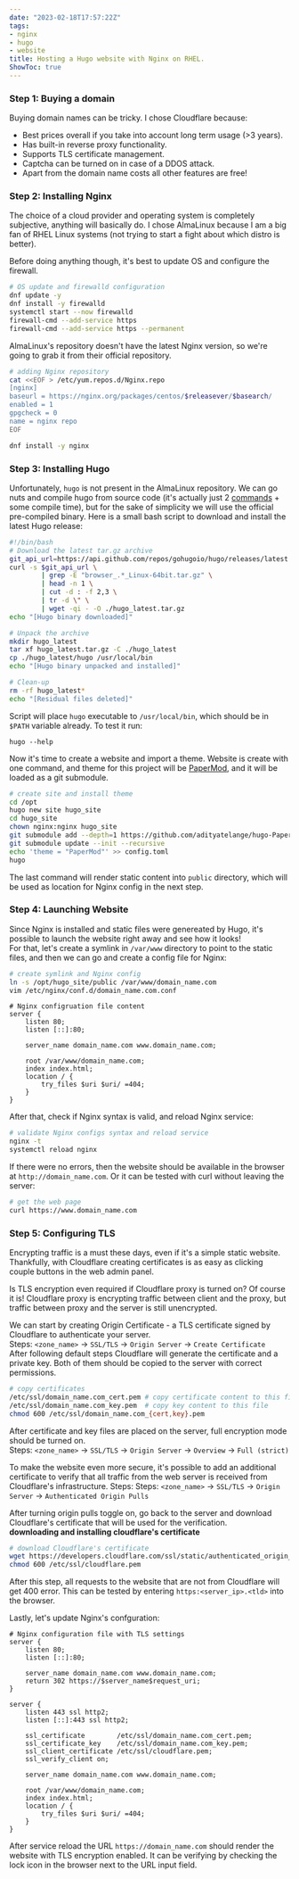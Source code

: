 ```yaml
---
date: "2023-02-18T17:57:22Z"
tags:
- nginx
- hugo
- website
title: Hosting a Hugo website with Nginx on RHEL.
ShowToc: true
---
```



### Step 1: Buying a domain
Buying domain names can be tricky. I chose Cloudflare because:
* Best prices overall if you take into account long term usage (>3 years).
* Has built-in reverse proxy functionality.
* Supports TLS certificate management.
* Captcha can be turned on in case of a DDOS attack.
* Apart from the domain name costs all other features are free!  


### Step 2: Installing Nginx
The choice of a cloud provider and operating system is completely subjective, 
anything will basically do. I chose AlmaLinux because I am a big fan of RHEL 
Linux systems (not trying to start a fight about which distro is better).  

Before doing anything though, it's best to update OS and configure the firewall.  
```bash
# OS update and firewalld configuration
dnf update -y
dnf install -y firewalld
systemctl start --now firewalld
firewall-cmd --add-service https
firewall-cmd --add-service https --permanent
```  

AlmaLinux's repository doesn't have the latest Nginx version, so we're 
going to grab it from their official repository.  
```bash
# adding Nginx repository
cat <<EOF > /etc/yum.repos.d/Nginx.repo
[nginx]
baseurl = https://nginx.org/packages/centos/$releasever/$basearch/
enabled = 1
gpgcheck = 0
name = nginx repo
EOF

dnf install -y nginx
```  


### Step 3: Installing Hugo
Unfortunately, `hugo` is not present in the AlmaLinux repository. 
We can go nuts and compile hugo from source code 
(it's actually just 2 [commands](https://github.com/gohugoio/hugo#:~:text=Hugo%20documentation.-,Build%20and%20Install%20the%20Binary%20from%20Source%20(Using%20the%20Go%20toolchain),-Prerequisite%20Tools) + some compile time), but for the sake of simplicity we will use the official pre-compiled binary. 
Here is a small bash script to download and install the latest Hugo release:
```bash
#!/bin/bash
# Download the latest tar.gz archive
git_api_url=https://api.github.com/repos/gohugoio/hugo/releases/latest
curl -s $git_api_url \
        | grep -E "browser_.*_Linux-64bit.tar.gz" \
        | head -n 1 \
        | cut -d : -f 2,3 \
        | tr -d \" \
        | wget -qi - -O ./hugo_latest.tar.gz
echo "[Hugo binary downloaded]"

# Unpack the archive
mkdir hugo_latest
tar xf hugo_latest.tar.gz -C ./hugo_latest
cp ./hugo_latest/hugo /usr/local/bin
echo "[Hugo binary unpacked and installed]"

# Clean-up
rm -rf hugo_latest*
echo "[Residual files deleted]"
```  

Script will place `hugo` executable to `/usr/local/bin`, which should be in `$PATH` variable already. 
To test it run:
```
hugo --help
```

Now it's time to create a website and import a theme. 
Website is create with one command, and theme for this project will be 
[PaperMod](https://github.com/adityatelange/hugo-PaperMod), 
and it will be loaded as a git submodule.  
```bash
# create site and install theme
cd /opt
hugo new site hugo_site
cd hugo_site
chown nginx:nginx hugo_site
git submodule add --depth=1 https://github.com/adityatelange/hugo-PaperMod.git themes/PaperMod
git submodule update --init --recursive
echo 'theme = "PaperMod"' >> config.toml
hugo
```

The last command will render static content into `public` directory, which will be used 
as location for Nginx config in the next step.  


### Step 4: Launching Website
Since Nginx is installed and static files were genereated by Hugo, it's possible to launch the 
website right away and see how it looks!  
For that, let's create a symlink in `/var/www` directory to point to the static files, 
and then we can go and create a config file for Nginx:
```bash
# create symlink and Nginx config
ln -s /opt/hugo_site/public /var/www/domain_name.com
vim /etc/nginx/conf.d/domain_name.com.conf
```
```
# Nginx configruation file content
server {
    listen 80;
    listen [::]:80;

    server_name domain_name.com www.domain_name.com;

    root /var/www/domain_name.com;
    index index.html;
    location / {
        try_files $uri $uri/ =404;
    }
}
```
After that, check if Nginx syntax is valid, and reload Nginx service:
```bash
# validate Nginx configs syntax and reload service
nginx -t
systemctl reload nginx
```
If there were no errors, then the website should be available in the browser at 
`http://domain_name.com`. Or it can be tested with curl without leaving the server:
```bash
# get the web page
curl https://www.domain_name.com
```  


### Step 5: Configuring TLS
Encrypting traffic is a must these days, even if it's a simple static website. 
Thankfully, with Cloudflare creating certificates is as easy as clicking couple 
buttons in the web admin panel.  

Is TLS encryption even required if Cloudflare proxy is turned on? Of course it is! 
Cloudflare proxy is encrypting traffic between client and the proxy, but traffic 
between proxy and the server is still unencrypted.  

We can start by creating Origin Certificate - a TLS certificate signed by Cloudflare 
to authenticate your server.  
Steps: `<zone_name>` -> `SSL/TLS` -> `Origin Server` -> `Create Certificate`  
After following default steps Cloudflare will generate the certificate and a private key. 
Both of them should be copied to the server with correct permissions.  
```bash
# copy certificates
/etc/ssl/domain_name.com_cert.pem # copy certificate content to this file
/etc/ssl/domain_name.com_key.pem  # copy key content to this file 
chmod 600 /etc/ssl/domain_name.com_{cert,key}.pem
```

After certificate and key files are placed on the server, full encryption mode should 
be turned on.  
Steps: `<zone_name>` -> `SSL/TLS` -> `Origin Server` -> `Overview` -> `Full (strict)`  

To make the website even more secure, it's possible to add an additional certificate to
verify that all traffic from the web server is received from Cloudflare's infrastructure. 
Steps: Steps: `<zone_name>` -> `SSL/TLS` -> `Origin Server` -> `Authenticated Origin Pulls`  

After turning origin pulls toggle on, go back to the server and download Cloudflare's 
certificate that will be used for the verification.  
**downloading and installing cloudflare's certificate**
```bash
# download Cloudflare's certificate
wget https://developers.cloudflare.com/ssl/static/authenticated_origin_pull_ca.pem -O /etc/ssl/cloudflare.pem
chmod 600 /etc/ssl/cloudflare.pem
```

After this step, all requests to the website that are not from Cloudflare will get 400 error. 
This can be tested by entering `https:<server_ip>.<tld>` into the browser.  

Lastly, let's update Nginx's confguration:
```
# Nginx configuration file with TLS settings
server {
    listen 80;
    listen [::]:80;

    server_name domain_name.com www.domain_name.com;
    return 302 https://$server_name$request_uri;
}

server {
    listen 443 ssl http2;
    listen [::]:443 ssl http2;
  
    ssl_certificate        /etc/ssl/domain_name.com_cert.pem;
    ssl_certificate_key    /etc/ssl/domain_name.com_key.pem;
    ssl_client_certificate /etc/ssl/cloudflare.pem;
    ssl_verify_client on;
  
    server_name domain_name.com www.domain_name.com;
  
    root /var/www/domain_name.com;
    index index.html;
    location / {
        try_files $uri $uri/ =404;
    }
}
```
After service reload the URL `https://domain_name.com` should render the website 
with TLS encryption enabled. It can be verifying by checking the lock icon in the 
browser next to the URL input field. 
